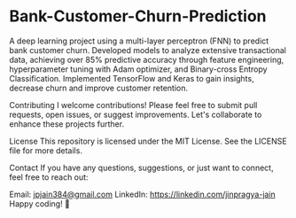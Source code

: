 # Bank-Customer-Churn-Prediction

A deep learning project using a multi-layer perceptron (FNN) to predict bank customer churn. Developed models to analyze extensive transactional data, achieving over 85% predictive accuracy through feature engineering, hyperparameter tuning with Adam optimizer, and Binary-cross Entropy Classification.
Implemented TensorFlow and Keras to gain insights, decrease churn and improve customer retention.

Contributing
I welcome contributions! Please feel free to submit pull requests, open issues, or suggest improvements. Let's collaborate to enhance these projects further.

License
This repository is licensed under the MIT License. See the LICENSE file for more details.

Contact
If you have any questions, suggestions, or just want to connect, feel free to reach out:

Email: jpjain384@gmail.com
LinkedIn: https://linkedin.com/jinpragya-jain
Happy coding! 🚀
